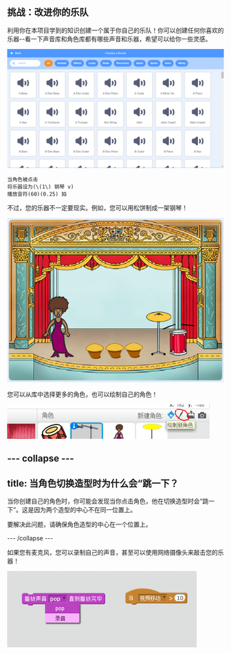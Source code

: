 ## 挑战：改进你的乐队

利用你在本项目学到的知识创建一个属于你自己的乐队！你可以创建任何你喜欢的乐器--看一下声音库和角色库都有哪些声音和乐器，希望可以给你一些灵感。

![截图](images/band-ideas-sounds.png)

```blocks3
当角色被点击
将乐器设为(\(1\) 钢琴 v)
播放音符(60)(0.25) 拍
```

不过，您的乐器不一定要现实。例如，您可以用松饼制成一架钢琴！

![截屏](images/band-piano.png)

您可以从库中选择更多的角色，也可以绘制自己的角色！

![截图](images/band-draw.png)

## \--- collapse \---

## title: 当角色切换造型时为什么会“跳一下？

当你创建自己的角色时，你可能会发现当你点击角色，他在切换造型时会“跳一下”。这是因为两个造型的中心不在同一位置上。

要解决此问题，请确保角色造型的中心在一个位置上。

\--- /collapse \---

如果您有麦克风，您可以录制自己的声音，甚至可以使用网络摄像头来敲击您的乐器！

![截屏](images/band-io.png)
